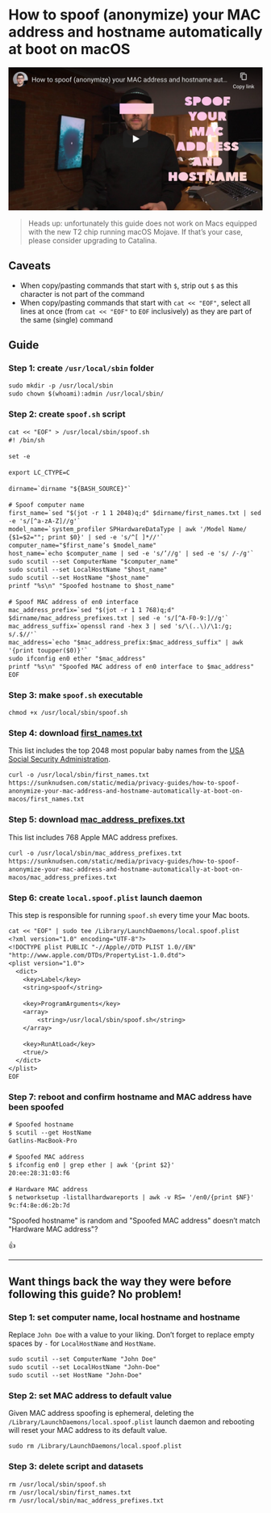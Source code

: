 <!--
Title: How to spoof (anonymize) your MAC address and hostname automatically at boot on macOS
Description: Learn how to spoof (anonymize) your MAC address and hostname automatically at boot on macOS.
Author: Sun Knudsen <https://github.com/sunknudsen>
Contributors: Sun Knudsen <https://github.com/sunknudsen>
Reviewers:
Publication date: 2020-05-19T00:00:00.000Z
-->

# How to spoof (anonymize) your MAC address and hostname automatically at boot on macOS

[![How to spoof (anonymize) your MAC address and hostname automatically at boot on macOS - YouTube](how-to-spoof-anonymize-your-mac-address-and-hostname-automatically-at-boot-on-macos.png)](https://www.youtube.com/watch?v=ASXANpr_zX8 "How to spoof (anonymize) your MAC address and hostname automatically at boot on macOS - YouTube")

> Heads up: unfortunately this guide does not work on Macs equipped with the new T2 chip running macOS Mojave. If that’s your case, please consider upgrading to Catalina.

## Caveats

- When copy/pasting commands that start with `$`, strip out `$` as this character is not part of the command
- When copy/pasting commands that start with `cat << "EOF"`, select all lines at once (from `cat << "EOF"` to `EOF` inclusively) as they are part of the same (single) command

## Guide

### Step 1: create `/usr/local/sbin` folder

```shell
sudo mkdir -p /usr/local/sbin
sudo chown $(whoami):admin /usr/local/sbin/
```

### Step 2: create `spoof.sh` script

```shell
cat << "EOF" > /usr/local/sbin/spoof.sh
#! /bin/sh

set -e

export LC_CTYPE=C

dirname=`dirname "${BASH_SOURCE}"`

# Spoof computer name
first_name=`sed "$(jot -r 1 1 2048)q;d" $dirname/first_names.txt | sed -e 's/[^a-zA-Z]//g'`
model_name=`system_profiler SPHardwareDataType | awk '/Model Name/ {$1=$2=""; print $0}' | sed -e 's/^[ ]*//'`
computer_name="$first_name’s $model_name"
host_name=`echo $computer_name | sed -e 's/’//g' | sed -e 's/ /-/g'`
sudo scutil --set ComputerName "$computer_name"
sudo scutil --set LocalHostName "$host_name"
sudo scutil --set HostName "$host_name"
printf "%s\n" "Spoofed hostname to $host_name"

# Spoof MAC address of en0 interface
mac_address_prefix=`sed "$(jot -r 1 1 768)q;d" $dirname/mac_address_prefixes.txt | sed -e 's/[^A-F0-9:]//g'`
mac_address_suffix=`openssl rand -hex 3 | sed 's/\(..\)/\1:/g; s/.$//'`
mac_address=`echo "$mac_address_prefix:$mac_address_suffix" | awk '{print toupper($0)}'`
sudo ifconfig en0 ether "$mac_address"
printf "%s\n" "Spoofed MAC address of en0 interface to $mac_address"
EOF
```

### Step 3: make `spoof.sh` executable

```shell
chmod +x /usr/local/sbin/spoof.sh
```

### Step 4: download [first_names.txt](first_names.txt)

This list includes the top 2048 most popular baby names from the [USA Social Security Administration](https://www.ssa.gov/oact/babynames/limits.html).

```shell
curl -o /usr/local/sbin/first_names.txt https://sunknudsen.com/static/media/privacy-guides/how-to-spoof-anonymize-your-mac-address-and-hostname-automatically-at-boot-on-macos/first_names.txt
```

### Step 5: download [mac_address_prefixes.txt](mac_address_prefixes.txt)

This list includes 768 Apple MAC address prefixes.

```shell
curl -o /usr/local/sbin/mac_address_prefixes.txt https://sunknudsen.com/static/media/privacy-guides/how-to-spoof-anonymize-your-mac-address-and-hostname-automatically-at-boot-on-macos/mac_address_prefixes.txt
```

### Step 6: create `local.spoof.plist` launch daemon

This step is responsible for running `spoof.sh` every time your Mac boots.

```shell
cat << "EOF" | sudo tee /Library/LaunchDaemons/local.spoof.plist
<?xml version="1.0" encoding="UTF-8"?>
<!DOCTYPE plist PUBLIC "-//Apple//DTD PLIST 1.0//EN" "http://www.apple.com/DTDs/PropertyList-1.0.dtd">
<plist version="1.0">
  <dict>
    <key>Label</key>
    <string>spoof</string>

    <key>ProgramArguments</key>
    <array>
        <string>/usr/local/sbin/spoof.sh</string>
    </array>

    <key>RunAtLoad</key>
    <true/>
  </dict>
</plist>
EOF
```

### Step 7: reboot and confirm hostname and MAC address have been spoofed

```shell
# Spoofed hostname
$ scutil --get HostName
Gatlins-MacBook-Pro

# Spoofed MAC address
$ ifconfig en0 | grep ether | awk '{print $2}'
20:ee:28:31:03:f6

# Hardware MAC address
$ networksetup -listallhardwareports | awk -v RS= '/en0/{print $NF}'
9c:f4:8e:d6:2b:7d
```

"Spoofed hostname" is random and "Spoofed MAC address" doesn’t match "Hardware MAC address"?

👍

---

## Want things back the way they were before following this guide? No problem!

### Step 1: set computer name, local hostname and hostname

Replace `John Doe` with a value to your liking. Don’t forget to replace empty spaces by `-` for `LocalHostName` and `HostName`.

```shell
sudo scutil --set ComputerName "John Doe"
sudo scutil --set LocalHostName "John-Doe"
sudo scutil --set HostName "John-Doe"
```

### Step 2: set MAC address to default value

Given MAC address spoofing is ephemeral, deleting the `/Library/LaunchDaemons/local.spoof.plist` launch daemon and rebooting will reset your MAC address to its default value.

```shell
sudo rm /Library/LaunchDaemons/local.spoof.plist
```

### Step 3: delete script and datasets

```shell
rm /usr/local/sbin/spoof.sh
rm /usr/local/sbin/first_names.txt
rm /usr/local/sbin/mac_address_prefixes.txt
```
